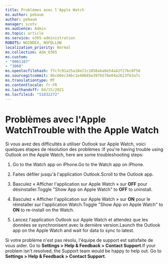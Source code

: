 ```yaml
---
title: Problèmes avec l'Apple Watch
ms.author: pebaum
author: pebaum
manager: scotv
ms.audience: Admin
ms.topic: article
ms.service: o365-administration
ROBOTS: NOINDEX, NOFOLLOW
localization_priority: Normal
ms.collection: Adm_O365
ms.custom:
- "9001107"
- "3068"
ms.openlocfilehash: f7c7c91a25a18e21c1858aba0e54a42f27bc0f58
ms.sourcegitcommit: 8bc60ec34bc1e40685e3976576e04a2623f63a7c
ms.translationtype: MT
ms.contentlocale: fr-FR
ms.lasthandoff: 04/15/2021
ms.locfileid: "51832272"
---
```

# <a name="trouble-with-the-apple-watch"></a><span data-ttu-id="1875b-102">Problèmes avec l'Apple Watch</span><span class="sxs-lookup"><span data-stu-id="1875b-102">Trouble with the Apple Watch</span></span>

<span data-ttu-id="1875b-103">Si vous avez des difficultés à utiliser Outlook sur Apple Watch, voici quelques étapes de résolution des problèmes :</span><span class="sxs-lookup"><span data-stu-id="1875b-103">If you're having trouble using Outlook on the Apple Watch, here are some troubleshooting steps:</span></span> 

1. <span data-ttu-id="1875b-104">Go to the Watch app on iPhone.</span><span class="sxs-lookup"><span data-stu-id="1875b-104">Go to the Watch app on iPhone.</span></span>

2. <span data-ttu-id="1875b-105">Faites défiler jusqu'à l'application Outlook.</span><span class="sxs-lookup"><span data-stu-id="1875b-105">Scroll to the Outlook app.</span></span>

3. <span data-ttu-id="1875b-106">Basculez « Afficher l'application sur Apple Watch » sur **OFF** pour désinstaller.</span><span class="sxs-lookup"><span data-stu-id="1875b-106">Toggle "Show App on Apple Watch" to **OFF** to uninstall.</span></span>

4. <span data-ttu-id="1875b-107">Basculez « Afficher l'application sur Apple Watch » sur **ON** pour le réinstaller sur l'application Watch.</span><span class="sxs-lookup"><span data-stu-id="1875b-107">Toggle "Show App on Apple Watch" to **ON** to re-install on the Watch.</span></span>

5. <span data-ttu-id="1875b-108">Lancez l'application Outlook sur Apple Watch et attendez que les données se synchronisent avec la dernière version.</span><span class="sxs-lookup"><span data-stu-id="1875b-108">Launch the Outlook app on the Apple Watch and wait for data to sync to latest.</span></span> 

<span data-ttu-id="1875b-109">Si votre problème n'est pas résolu, l'équipe de support est satisfaite de vous aider. Go to **Settings > Help & Feedback > Contact Support**.</span><span class="sxs-lookup"><span data-stu-id="1875b-109">If your problem isn't resolved, the Support team would be happy to help out. Go to **Settings > Help & Feedback > Contact Support**.</span></span> 